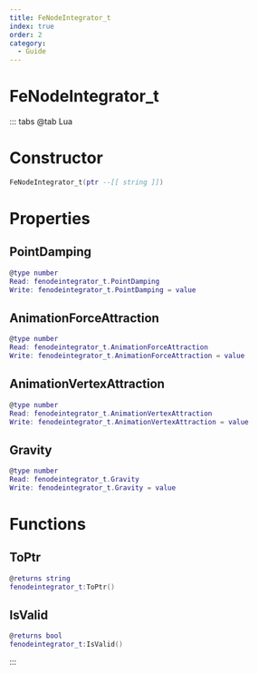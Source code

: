 ```yaml
---
title: FeNodeIntegrator_t
index: true
order: 2
category:
  - Guide
---
```


# FeNodeIntegrator_t

::: tabs
@tab Lua
# Constructor
```lua
FeNodeIntegrator_t(ptr --[[ string ]])
```
# Properties
## PointDamping 
```lua
@type number
Read: fenodeintegrator_t.PointDamping
Write: fenodeintegrator_t.PointDamping = value
```
## AnimationForceAttraction 
```lua
@type number
Read: fenodeintegrator_t.AnimationForceAttraction
Write: fenodeintegrator_t.AnimationForceAttraction = value
```
## AnimationVertexAttraction 
```lua
@type number
Read: fenodeintegrator_t.AnimationVertexAttraction
Write: fenodeintegrator_t.AnimationVertexAttraction = value
```
## Gravity 
```lua
@type number
Read: fenodeintegrator_t.Gravity
Write: fenodeintegrator_t.Gravity = value
```
# Functions
## ToPtr
```lua
@returns string
fenodeintegrator_t:ToPtr()
```
## IsValid
```lua
@returns bool
fenodeintegrator_t:IsValid()
```

:::